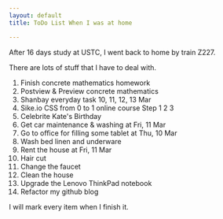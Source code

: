 ```yaml
---
layout: default
title: ToDo List When I was at home

---
```


After 16 days study at USTC, I went back to home by train Z227.

There are lots of stuff that I have to deal with.

1. Finish concrete mathematics homework
2. Postview & Preview concrete mathematics
3. Shanbay everyday task 10, 11, 12, 13 Mar
4. Sike.io CSS from 0 to 1 online course Step 1 2 3
5. Celebrite Kate's Birthday
6. Get car maintenance & washing at Fri, 11 Mar
7. Go to office for filling some tablet at Thu, 10 Mar
8. Wash bed linen and underware
9. Rent the house at Fri, 11 Mar
10. Hair cut
11. Change the faucet
12. Clean the house
13. Upgrade the Lenovo ThinkPad notebook
14. Refactor my github blog

I will mark every item when I finish it.



